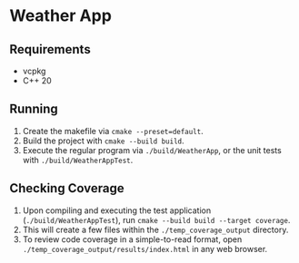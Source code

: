 # Weather App

## Requirements
- vcpkg
- C++ 20

## Running
1) Create the makefile via `cmake --preset=default`.
2) Build the project with `cmake --build build`.
3) Execute the regular program via `./build/WeatherApp`, or the unit tests with `./build/WeatherAppTest`.

## Checking Coverage
1) Upon compiling and executing the test application (`./build/WeatherAppTest`), run `cmake --build build --target coverage`.
2) This will create a few files within the `./temp_coverage_output` directory.
3) To review code coverage in a simple-to-read format, open `./temp_coverage_output/results/index.html` in any web browser.